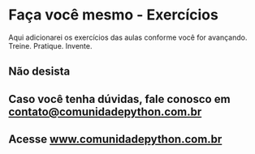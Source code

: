 # Faça você mesmo - Exercícios

Aqui adicionarei os exercícios das aulas conforme você for avançando. Treine. Pratique. Invente.

## Não desista


## Caso você tenha dúvidas, fale conosco em contato@comunidadepython.com.br
## Acesse www.comunidadepython.com.br
